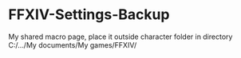 # FFXIV-Settings-Backup

My shared macro page, place it outside character folder in directory C:/.../My documents/My games/FFXIV/
